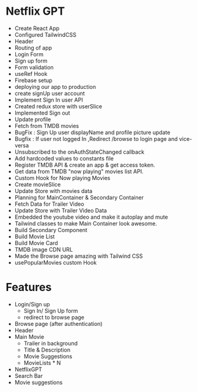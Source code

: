 # Netflix GPT

- Create React App
- Configured TailwindCSS
- Header
- Routing of app
- Login Form
- Sign up form
- Form validation
- useRef Hook
- Firebase setup
- deploying our app to production
- create signUp user account
- Implement Sign In user API
- Created redux store with userSlice
- Implemented Sign out
- Update profile
- Fetch from TMDB movies
- BugFix : Sign Up user displayName and profile picture update
- Bugfix : If user not logged In ,Redirect /browse to login page and vice-versa
- Unsubscribed to the onAuthStateChanged callback 
- Add hardcoded values to constants file
- Register TMDB API & create an app & get access token.
- Get data from TMDB "now playing" movies list API.
- Custom Hook for Now playing Movies
- Create movieSlice
- Update Store with movies data
- Planning for MainContainer & Secondary Container
- Fetch Data for Trailer Video
- Update Store with Trailer Video Data
- Embedded the youtube video and make it autoplay and mute
- Tailwind classes to make Main Container look awesome.
- Build Secondary Component
- Build Movie List
- Build Movie Card
- TMDB image CDN URL
- Made the Browse page amazing with Tailwind CSS
- usePopularMovies custom Hook

# Features
- Login/Sign up
  - Sign In/ Sign Up form
  - redirect to browse page
- Browse page (after authentication)
 - Header
 - Main Movie
   - Trailer in background
   - Title & Description
   - Movie Suggestions
    - MovieLists * N
 - NetflixGPT 
  - Search Bar
  - Movie suggestions 
